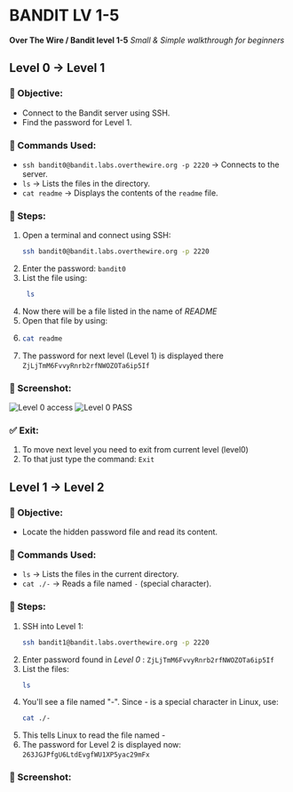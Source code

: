 # BANDIT LV 1-5
**Over The Wire / Bandit level 1-5**
*Small & Simple walkthrough for beginners*


## Level 0 → Level 1
### 🎯 Objective:
- Connect to the Bandit server using SSH.
- Find the password for Level 1.

### 🔧 Commands Used:
- `ssh bandit0@bandit.labs.overthewire.org -p 2220` → Connects to the server.
- `ls` → Lists the files in the directory.
- `cat readme` → Displays the contents of the `readme` file.

### 🚀 Steps:
1. Open a terminal and connect using SSH:
   ```bash
   ssh bandit0@bandit.labs.overthewire.org -p 2220
2. Enter the password: `bandit0`
3. List the file using:
   ```bash
    ls
6. Now there will be a file listed in the name of *README*
7. Open that file by using:
8. ```bash
   cat readme
10. The password for next level (Level 1) is displayed there `ZjLjTmM6FvvyRnrb2rfNWOZOTa6ip5If`

### 📸 Screenshot:
![Level 0 access](https://github.com/user-attachments/assets/67fc15d9-c4a9-4e21-b73d-537e218c6f66)
![Level 0 PASS](https://github.com/user-attachments/assets/ce28fbbd-88f0-49c5-8d53-261d3e822223)

### ✅ Exit:
1. To move next level you need to exit from current level (level0)
2. To that just type the command: `Exit`


## Level 1 → Level 2

### 🎯 Objective:
- Locate the hidden password file and read its content.

### 🔧 Commands Used:
- `ls` → Lists the files in the current directory.
- `cat ./-` → Reads a file named `-` (special character).

### 🚀 Steps:
1. SSH into Level 1:
   ```bash
   ssh bandit1@bandit.labs.overthewire.org -p 2220
2. Enter password found in *Level 0* : `ZjLjTmM6FvvyRnrb2rfNWOZOTa6ip5If`
3. List the files:
   ```bash
   ls
4. You'll see a file named "-". Since - is a special character in Linux, use:
   ```bash
   cat ./-
5. This tells Linux to read the file named *-*
6. The password for Level 2 is displayed now: `263JGJPfgU6LtdEvgfWU1XP5yac29mFx`

### 📸 Screenshot:

